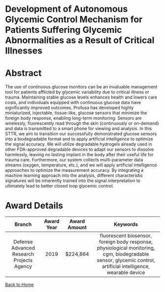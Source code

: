 
Development of Autonomous Glycemic Control Mechanism for Patients Suffering Glycemic Abnormalities as a Result of Critical Illnesses
====================================================================================================================================

# Abstract


The use of continuous glucose monitors can be an invaluable management tool for patients afflicted by glycemic variability due to critical illness or trauma. Maintaining stable glucose levels enhances health and lowers care costs, and individuals equipped with continuous glucose data have significantly improved outcomes. Profusa has developed highly miniaturized, injectable, tissue-like, glucose sensors that minimize the foreign body response, enabling long-term monitoring. Sensors are wirelessly, fluorescently read through the skin (continuously or on-demand) and data is transmitted to a smart phone for viewing and analysis. In this STTR, we aim to transition our successfully demonstrated glucose sensors into a biodegradable format and to apply artificial intelligence to optimize the signal accuracy. We will utilize degradable hydrogels already used in other FDA-approved degradable devices to adapt our sensors to dissolve harmlessly, leaving no lasting implant in the body after their useful life for trauma care. Furthermore, our system collects multi-parameter data streams (oxygen, temperature, etc.), and we will apply artificial intelligence approaches to optimize the measurement accuracy. By integrating a machine learning approach into the analysis, different characteristic signatures will be inherently trained into the signal interpretation to ultimately lead to better closed loop glycemic control.  

# Award Details

|Branch|Award Year|Award Amount|Keywords|
| :---: | :---: | :---: | :---: |
|Defense Advanced Research Projects Agency|2019|$224,864|fluorescent biosensor, foreign body response, physiological monitoring, cgm, biodegradable sensor, glycemic control, artificial intelligence, wearable device|
  
  


[Back to Home](https://github.com/chrischow/dod_sbir_awards/Reports/CC/#1203)